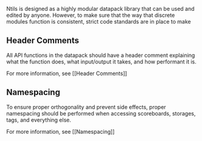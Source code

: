 Ntils is designed as a highly modular datapack library that can be used and edited by anyone. However, to make sure that the way that discrete modules function is consistent, strict code standards are in place to make

## Header Comments

All API functions in the datapack should have a header comment explaining what the function does, what input/output it takes, and how performant it is.

For more information, see [[Header Comments]]

## Namespacing

To ensure proper orthogonality and prevent side effects, proper namespacing should be performed when accessing scoreboards, storages, tags, and everything else.

For more information, see [[Namespacing]]

